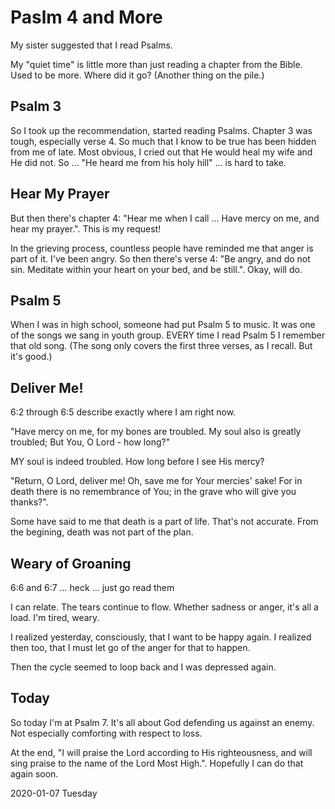 # Paslm 4 and More

My sister suggested that I read Psalms.

My "quiet time" is little more than just reading a chapter
from the Bible. Used to be more. Where did it go?
(Another thing on the pile.)

## Psalm 3

So I took up the recommendation, started reading Psalms.
Chapter 3 was tough, especially verse 4. So much that I know
to be true has been hidden from me of late. Most obvious,
I cried out that He would heal my wife and He did not.
So ... "He heard me from his holy hill" ... is hard to take.

## Hear My Prayer

But then there's chapter 4: "Hear me when I call ...
Have mercy on me, and hear my prayer.". This is my request!

In the grieving process, countless people have reminded me
that anger is part of it. I've been angry. So then there's
verse 4: "Be angry, and do not sin. Meditate within your heart
on your bed, and be still.". Okay, will do.

## Psalm 5

When I was in high school, someone had put Psalm 5 to music.
It was one of the songs we sang in youth group. EVERY time I read
Psalm 5 I remember that old song. (The song only covers the first
three verses, as I recall. But it's good.)

## Deliver Me!

6:2 through 6:5 describe exactly where I am right now.

"Have mercy on me, for my bones are troubled.
My soul also is greatly troubled; But You, O Lord - how long?"

MY soul is indeed troubled. How long before I see His mercy?

"Return, O Lord, deliver me!
Oh, save me for Your mercies' sake!
For in death there is no remembrance of You;
in the grave who will give you thanks?".

Some have said to me that death is a part of life.
That's not accurate. From the begining, death was not part of the plan.

## Weary of Groaning

6:6 and 6:7 ... heck ... just go read them

I can relate. The tears continue to flow.
Whether sadness or anger, it's all a load. I'm tired, weary.

I realized yesterday, consciously, that I want to be happy again.
I realized then too, that I must let go of the anger for that to happen.

Then the cycle seemed to loop back and I was depressed again.

## Today

So today I'm at Psalm 7.
It's all about God defending us against an enemy.
Not especially comforting with respect to loss.

At the end, "I will praise the Lord according to His righteousness,
and will sing praise to the name of the Lord Most High.".
Hopefully I can do that again soon.


2020-01-07 Tuesday


